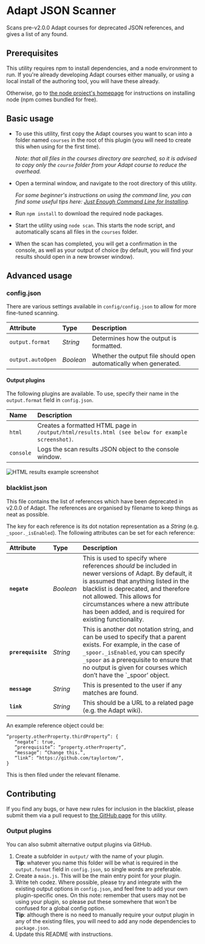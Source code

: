 # Adapt JSON Scanner
Scans pre-v2.0.0 Adapt courses for deprecated JSON references, and gives a list of any found.

## Prerequisites
This utility requires npm to install dependencies, and a node environment to run. If you're already developing Adapt courses either manually, or using a local install of the authoring tool, you will have these already.

Otherwise, go to [the node project's homepage](https://nodejs.org/) for instructions on installing node (npm comes bundled for free).

## Basic usage
- To use this utility, first copy the Adapt courses you want to scan into a folder named `courses` in the root of this plugin (you will need to create this when using for the first time).

  _Note: that all files in the courses directory are searched, so it is advised to copy only the `course` folder from your Adapt course to reduce the overhead._

- Open a terminal window, and navigate to the root directory of this utility.

  _For some beginner's instructions on using the command line, you can find some useful tips here: [Just Enough Command Line for Installing](https://github.com/adaptlearning/adapt_authoring/wiki/Just-Enough-Command-Line-for-Installing)._

- Run `npm install` to download the required node packages.
- Start the utility using `node scan`. This starts the node script, and automatically scans all files in the `courses` folder.
- When the scan has completed, you will get a confirmation in the console, as well as your output of choice (by default, you will find your results should open in a new browser window).

## Advanced usage
### config.json
There are various settings available in `config/config.json` to allow for more fine-tuned scanning.

Attribute         | Type      | Description
:---------------- | :-------- | :----------
`output.format`   | *String*  | Determines how the output is formatted.
`output.autoOpen` | *Boolean* | Whether the output file should open automatically when generated.

#### Output plugins
The following plugins are available. To use, specify their name in the `output.format` field in `config.json`.

Name        | Description
:---------- | :----------
`html`      | Creates a formatted HTML page in `/output/html/results.html (see below for example screenshot)`.
`console`   | Logs the scan results JSON object to the console window.

![HTML results example screenshot](https://github.com/taylortom/notes/blob/master/assets/json-scanner.png)

### blacklist.json
This file contains the list of references which have been deprecated in v2.0.0 of Adapt. The references are organised by filename to keep things as neat as possible.

The key for each reference is its dot notation representation as a _String_ (e.g. `_spoor._isEnabled`). The following attributes can be set for each reference:

Attribute          | Type      | Description
:----------------- | :-------- | :----------
**`negate`**       | *Boolean* | This is used to specify where references *should* be included in newer versions of Adapt. By default, it is assumed that anything listed in the blacklist is deprecated, and therefore not allowed. This allows for circumstances where a new attribute has been added, and is required for existing functionality.
**`prerequisite`** | *String*  | This is another dot notation string, and can be used to specify that a parent exists. For example, in the case of `_spoor._isEnabled`, you can specify `_spoor` as a prerequisite to ensure that no output is given for courses which don’t have the `_spoor’ object.
**`message`**      | *String*  | This is presented to the user if any matches are found.
**`link`**         | *String*  | This should be a URL to a related page (e.g. the Adapt wiki).

An example reference object could be:

```
“property.otherProperty.thirdProperty”: {
   “negate”: true,
   “prerequisite”: “property.otherProperty”,
   “message”: “Change this.”,
   “link”: “https://github.com/taylortom/”,
}
```

This is then filed under the relevant filename.

## Contributing
If you find any bugs, or have new rules for inclusion in the blacklist, please submit them via a pull request to [the GitHub page](https://github.com/taylortom/adapt-json-scanner) for this utility.

### Output plugins
You can also submit alternative output plugins via GitHub.

1. Create a subfolder in `output/` with the name of your plugin.
<br>**Tip**: whatever you name this folder will be what is required in the `output.format` field in `config.json`, so single words are preferable.
1. Create a `main.js`. This will be the main entry point for your plugin.
1. Write teh codez. Where possible, please try and integrate with the existing output options in `config.json`, and feel free to add your own plugin-specific ones. On this note: remember that users may not be using your plugin, so please put these somewhere that won't be confused for a global config option.
<br>**Tip**: although there is no need to manually require your output plugin in any of the existing files, you will need to add any node dependencies to `package.json`.
1. Update this README with instructions.
